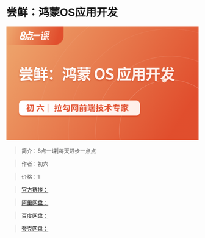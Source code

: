 # 尝鲜：鸿蒙OS应用开发

![img](../../assets/CioPOWDsQ_GAO4fNAAKbGmmx1cg653.png)

> 简介：8点一课|每天进步一点点

> 作者：初六

> 价格：1

> [官方链接：]()

> [阿里网盘：]()

> [百度网盘：]()

> [夸克网盘：]()
